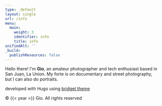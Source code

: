 ```yaml
---
type: _default
layout: single
url: /info
menu:
  main:
    weight: 3
    identifier: info
    title: info
unifiedAlt: ''
_build:
  publishResources: false
---
```


Hello there! I'm **Gio**, an amateur photographer and tech enthusiast based in San Juan, La Union. My forte is on documentary and street photography, but I can also do portraits.

developed with Hugo using <u>[bridget theme](https://github.com/Sped0n/bridget)</u>

&copy; {{< year >}} Gio. All rights reserved

